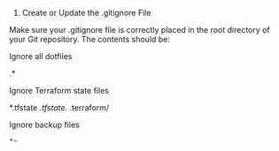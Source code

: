 1. Create or Update the .gitignore File

Make sure your .gitignore file is correctly placed in the root directory of your Git repository. The contents should be:

Ignore all dotfiles
  
   .*

Ignore Terraform state files
  
  
   *.tfstate
   *.tfstate.*
   .terraform/

Ignore backup files
  
    *~
